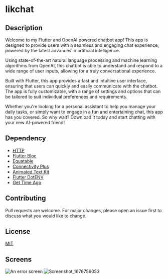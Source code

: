 # likchat

## Description

Welcome to my Flutter and OpenAI powered chatbot app! This app is designed to provide users with a seamless and engaging chat experience, powered by the latest advances in artificial intelligence.

Using state-of-the-art natural language processing and machine learning algorithms from OpenAI, this chatbot is able to understand and respond to a wide range of user inputs, allowing for a truly conversational experience.

Built with Flutter, this app provides a fast and intuitive user interface, ensuring that users can quickly and easily communicate with the chatbot. The app is fully customizable, with a range of settings and options that can be tailored to suit individual preferences and requirements.

Whether you're looking for a personal assistant to help you manage your daily tasks, or simply want to engage in a fun and entertaining chat, this app has you covered. So why wait? Download it today and start chatting with your new AI-powered friend!

## Dependency

- [HTTP](https://pub.dev/packages/http)
- [Flutter Bloc](https://pub.dev/packages/flutter_bloc)
- [Equatable](https://pub.dev/packages/equatable)
- [Connectivity Plus](https://pub.dev/packages/connectivity_plus)
- [Animated Text Kit](https://pub.dev/packages/animated_text_kit)
- [Flutter DotENV](https://pub.dev/packages/flutter_dotenv)
- [Get Time Ago](https://pub.dev/packages/get_time_ago)

## Contributing

Pull requests are welcome. For major changes, please open an issue first
to discuss what you would like to change.

## License

[MIT](https://choosealicense.com/licenses/mit/)

## Screens

![An error screen](https://user-images.githubusercontent.com/56246225/220504933-680f6a69-4cdd-4e9f-9130-16b7a96e0596.png)
![Screenshot_1676756053](https://user-images.githubusercontent.com/56246225/220505136-76204d92-b6a1-4dd4-8f6e-9dd68ae2e4e5.png)
